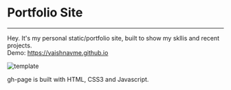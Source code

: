 # Portfolio Site
---------
Hey. It's my personal static/portfolio site, built to show my skllis and recent projects.<br>
Demo: https://vaishnavme.github.io

![template](../master/assets/template.png)


gh-page is built with HTML, CSS3 and Javascript.
